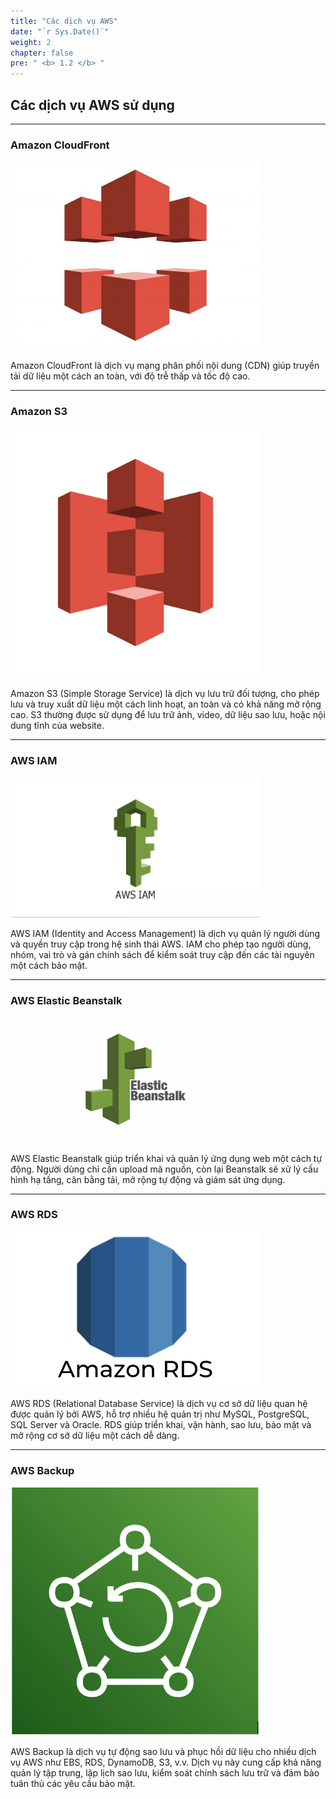 ```yaml
---
title: "Các dịch vụ AWS"
date: "`r Sys.Date()`"
weight: 2
chapter: false
pre: " <b> 1.2 </b> "
---
```


## Các dịch vụ AWS sử dụng

---

### Amazon CloudFront

<img src="image-2.png" alt="Amazon CloudFront" width="400"/>

Amazon CloudFront là dịch vụ mạng phân phối nội dung (CDN) giúp truyền tải dữ liệu một cách an toàn, với độ trễ thấp và tốc độ cao.

---

### Amazon S3

<img src="image.png" alt="Amazon S3" width="400"/>

Amazon S3 (Simple Storage Service) là dịch vụ lưu trữ đối tượng, cho phép lưu và truy xuất dữ liệu một cách linh hoạt, an toàn và có khả năng mở rộng cao. S3 thường được sử dụng để lưu trữ ảnh, video, dữ liệu sao lưu, hoặc nội dung tĩnh của website.

---

### AWS IAM

<img src="image-1.png" alt="AWS IAM" width="400"/>

AWS IAM (Identity and Access Management) là dịch vụ quản lý người dùng và quyền truy cập trong hệ sinh thái AWS. IAM cho phép tạo người dùng, nhóm, vai trò và gán chính sách để kiểm soát truy cập đến các tài nguyên một cách bảo mật.

---

### AWS Elastic Beanstalk

<img src="image-3.png" alt="AWS Elastic Beanstalk" width="400"/>

AWS Elastic Beanstalk giúp triển khai và quản lý ứng dụng web một cách tự động. Người dùng chỉ cần upload mã nguồn, còn lại Beanstalk sẽ xử lý cấu hình hạ tầng, cân bằng tải, mở rộng tự động và giám sát ứng dụng.

---

### AWS RDS

<img src="image-4.png" alt="AWS RDS" width="400"/>

AWS RDS (Relational Database Service) là dịch vụ cơ sở dữ liệu quan hệ được quản lý bởi AWS, hỗ trợ nhiều hệ quản trị như MySQL, PostgreSQL, SQL Server và Oracle. RDS giúp triển khai, vận hành, sao lưu, bảo mật và mở rộng cơ sở dữ liệu một cách dễ dàng.

---

### AWS Backup

<img src="image-5.png" alt="AWS Backup" width="400"/>

AWS Backup là dịch vụ tự động sao lưu và phục hồi dữ liệu cho nhiều dịch vụ AWS như EBS, RDS, DynamoDB, S3, v.v. Dịch vụ này cung cấp khả năng quản lý tập trung, lập lịch sao lưu, kiểm soát chính sách lưu trữ và đảm bảo tuân thủ các yêu cầu bảo mật.
